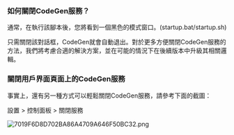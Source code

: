 ### 如何關閉CodeGen服務？

通常，在執行該腳本後，您將看到一個黑色的模式窗口。(startup.bat/startup.sh)

只需關閉該對話框，CodeGen就會自動退出。對於更多方便關閉CodeGen服務的方法，我們將考慮合適的解決方案，並在可能的情況下在後續版本中升級其相關邏輯。

### 關閉用戶界面頁面上的CodeGen服務

事實上，還有另一種方式可以輕鬆關閉CodeGen服務，請參考下面的截圖：

設置 > 控制面板 > 關閉服務

![7019F6D8D702BA86A4709A646F50BC32.png](https://cloud.codegen.cc/res/7019F6D8D702BA86A4709A646F50BC32.png)
